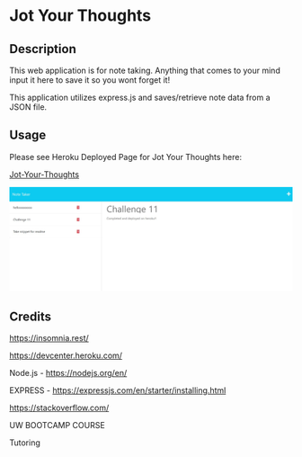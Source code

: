 # Jot Your Thoughts

## Description

This web application is for note taking.  Anything that comes to your mind input it here to save it so you wont forget it!

This application utilizes express.js and saves/retrieve note data from a JSON file.

## Usage

Please see Heroku Deployed Page for Jot Your Thoughts here:

<a href="https://shielded-woodland-32106.herokuapp.com/notes">Jot-Your-Thoughts</a>

![alt text](/11snipet.jpg)

## Credits

https://insomnia.rest/

https://devcenter.heroku.com/

Node.js - https://nodejs.org/en/

EXPRESS - https://expressjs.com/en/starter/installing.html

https://stackoverflow.com/

UW BOOTCAMP COURSE

Tutoring
